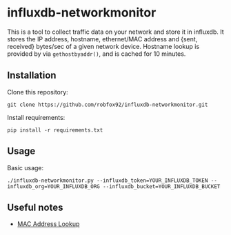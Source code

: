 # influxdb-networkmonitor

This is a tool to collect traffic data on your network and store it in influxdb.  It stores the IP address, hostname, ethernet/MAC address and {sent, received} bytes/sec of a given network device. Hostname lookup is provided by via `gethostbyaddr()`, and is cached for 10 minutes.

## Installation

Clone this repository:

`git clone https://github.com/robfox92/influxdb-networkmonitor.git`

Install requirements:

`pip install -r requirements.txt`

## Usage

Basic usage:

`./influxdb-networkmonitor.py --influxdb_token=YOUR_INFLUXDB_TOKEN --influxdb_org=YOUR_INFLUXDB_ORG --influxdb_bucket=YOUR_INFLUXDB_BUCKET`

## Useful notes

* [MAC Address Lookup](https://macaddress.io/mac-address-lookup)
